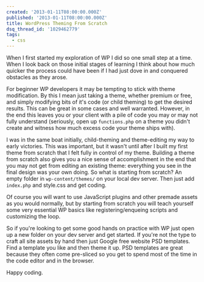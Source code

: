 ```yaml
---
created: '2013-01-11T08:00:00.000Z'
published: '2013-01-11T08:00:00.000Z'
title: WordPress Theming From Scratch
dsq_thread_id: '1029462779'
tags:
  - css
---
```


When I first started my exploration of WP I did so one small step at a time. When I look back on those initial stages of learning I think about how much quicker the process could have been if I had just dove in and conquered obstacles as they arose.

For beginner WP developers it may be tempting to stick with theme modification. By this I mean just taking a theme, whether premium or free, and simply modifying bits of it's code (or child theming) to get the desired results. This can be great in some cases and well warranted. However, in the end this leaves you or your client with a pile of code you may or may not fully understand (seriously, open up `functions.php` on a theme you didn't create and witness how much excess code your theme ships with).

I was in the same boat initially, child-theming and theme-editing my way to early victories. This was important, but it wasn't until after I built my first theme from scratch that I felt fully in control of my theme. Building a theme from scratch also gives you a nice sense of accomplishment in the end that you may not get from editing an existing theme: everything you see in the final design was your own doing. So what is starting from scratch? An empty folder in `wp-content/themes/` on your local dev server. Then just add `index.php` and style.css and get coding.

Of course you will want to use JavaScript plugins and other premade assets as you would normally, but by starting from scratch you will teach yourself some very essential WP basics like registering/enqueing scripts and customizing the loop.

So if you're looking to get some good hands on practice with WP just open up a new folder on your dev server and get started. If you're not the type to craft all site assets by hand then just Google free website PSD templates. Find a template you like and then theme it up. PSD templates are great because they often come pre-sliced so you get to spend most of the time in the code editor and in the browser.

Happy coding.